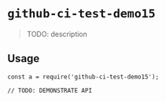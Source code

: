 
# `github-ci-test-demo15`

> TODO: description

## Usage

```
const a = require('github-ci-test-demo15');

// TODO: DEMONSTRATE API
```

